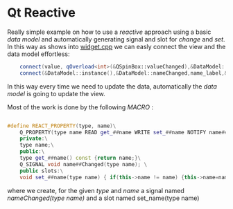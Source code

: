 # Qt Reactive

Really simple example on how to use a _reactive_ approach using a basic _data model_ and automatically generating signal and slot for _change_ and _set_.
In this way as shows into [widget.cpp](widget.cpp) we can easly connect the view and the data model effortless:

```cpp
    connect(value, qOverload<int>(&QSpinBox::valueChanged),&DataModel::instance(), &DataModel::set_value);
    connect(&DataModel::instance(),&DataModel::nameChanged,name_label,&QLabel::setText);
```

In this way every time we need to update the data, automatically the _data model_ is going to update the view.

Most of the work is done by the following _MACRO_ : 

```cpp

#define REACT_PROPERTY(type, name)\
    Q_PROPERTY(type name READ get_##name WRITE set_##name NOTIFY name##Changed)\
    private:\
    type name;\
    public:\
    type get_##name() const {return name;}\
    Q_SIGNAL void name##Changed(type name); \
    public slots:\
    void set_##name(type name) { if(this->name != name) {this->name=name; emit name##Changed(this->name);}}\
```

where we create, for the given _type_ and _name_ a signal named _nameChanged(type name)_ and a slot named set_name(type name)
